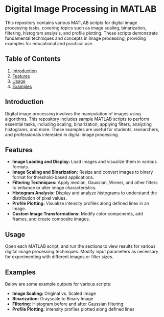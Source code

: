 # Digital Image Processing in MATLAB

This repository contains various MATLAB scripts for digital image processing tasks, covering topics such as image scaling, binarization, filtering, histogram analysis, and profile plotting. These scripts demonstrate fundamental techniques and concepts in image processing, providing examples for educational and practical use.

## Table of Contents

1. [Introduction](#introduction)
2. [Features](#features)
3. [Usage](#usage)
4. [Examples](#examples)

## Introduction

Digital image processing involves the manipulation of images using algorithms. This repository includes sample MATLAB scripts to perform essential tasks, including scaling, binarization, applying filters, analyzing histograms, and more. These examples are useful for students, researchers, and professionals interested in digital image processing.

## Features

- **Image Loading and Display:** Load images and visualize them in various formats.
- **Image Scaling and Binarization:** Resize and convert images to binary format for threshold-based applications.
- **Filtering Techniques:** Apply median, Gaussian, Wiener, and other filters to enhance or alter image characteristics.
- **Histogram Analysis:** Display and analyze histograms to understand the distribution of pixel values.
- **Profile Plotting:** Visualize intensity profiles along defined lines in an image.
- **Custom Image Transformations:** Modify color components, add frames, and create composite images.

## Usage

Open each MATLAB script, and run the sections to view results for various digital image processing techniques. Modify input parameters as necessary for experimenting with different images or filter sizes.

## Examples

Below are some example outputs for various scripts:

- **Image Scaling:** Original vs. Scaled Image
- **Binarization:** Grayscale to Binary Image
- **Filtering:** Histogram before and after Gaussian filtering
- **Profile Plotting:** Intensity profiles plotted along defined lines

